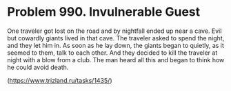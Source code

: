 # Problem 990. Invulnerable Guest 

One traveler got lost on the road and by nightfall ended up near a cave. Evil but cowardly giants lived in that cave. The traveler asked to spend the night, and they let him in. As soon as he lay down, the giants began to quietly, as it seemed to them, talk to each other. And they decided to kill the traveler at night with a blow from a club. The man heard all this and began to think how he could avoid death.

(https://www.trizland.ru/tasks/1435/)